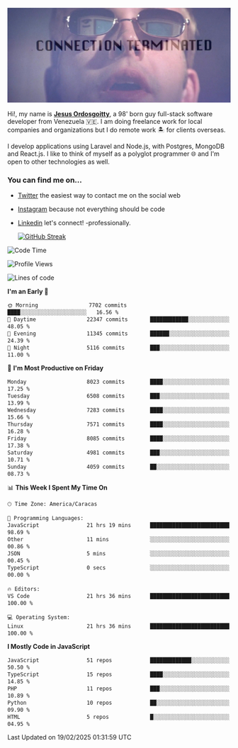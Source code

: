 ![hackers movie reference](./disconnected.jpg)

Hi!, my name is [**Jesus Ordosgoitty**](https://jodaz.dev), a 98' born guy full-stack software developer from Venezuela 🇻🇪. I am doing freelance work for local companies and organizations but I do remote work 🏝️ for clients overseas. 

I develop applications using Laravel and Node.js, with Postgres, MongoDB and React.js. I like to think of myself as a polyglot programmer 🌐 and I'm open to other technologies as well.

### You can find me on...

- [Twitter](https://twitter.com/jodaz_) the easiest way to contact me on the social web
- [Instagram](https://instagram.com/jodaz_) because not everything should be code
- [Linkedin](https://linkedin.com/in/jodaz) let's connect! -professionally.


    [![GitHub Streak](https://streak-stats.demolab.com?user=jodaz&theme=tokyonight)](https://git.io/streak-stats)

<!--START_SECTION:waka-->
![Code Time](http://img.shields.io/badge/Code%20Time-7%2C161%20hrs%2033%20mins-blue)

![Profile Views](http://img.shields.io/badge/Profile%20Views-0-blue)

![Lines of code](https://img.shields.io/badge/From%20Hello%20World%20I%27ve%20Written-83.0%20million%20lines%20of%20code-blue)

**I'm an Early 🐤** 

```text
🌞 Morning                7702 commits        ████░░░░░░░░░░░░░░░░░░░░░   16.56 % 
🌆 Daytime                22347 commits       ████████████░░░░░░░░░░░░░   48.05 % 
🌃 Evening                11345 commits       ██████░░░░░░░░░░░░░░░░░░░   24.39 % 
🌙 Night                  5116 commits        ███░░░░░░░░░░░░░░░░░░░░░░   11.00 % 
```
📅 **I'm Most Productive on Friday** 

```text
Monday                   8023 commits        ████░░░░░░░░░░░░░░░░░░░░░   17.25 % 
Tuesday                  6508 commits        ███░░░░░░░░░░░░░░░░░░░░░░   13.99 % 
Wednesday                7283 commits        ████░░░░░░░░░░░░░░░░░░░░░   15.66 % 
Thursday                 7571 commits        ████░░░░░░░░░░░░░░░░░░░░░   16.28 % 
Friday                   8085 commits        ████░░░░░░░░░░░░░░░░░░░░░   17.38 % 
Saturday                 4981 commits        ███░░░░░░░░░░░░░░░░░░░░░░   10.71 % 
Sunday                   4059 commits        ██░░░░░░░░░░░░░░░░░░░░░░░   08.73 % 
```


📊 **This Week I Spent My Time On** 

```text
🕑︎ Time Zone: America/Caracas

💬 Programming Languages: 
JavaScript               21 hrs 19 mins      █████████████████████████   98.69 % 
Other                    11 mins             ░░░░░░░░░░░░░░░░░░░░░░░░░   00.86 % 
JSON                     5 mins              ░░░░░░░░░░░░░░░░░░░░░░░░░   00.45 % 
TypeScript               0 secs              ░░░░░░░░░░░░░░░░░░░░░░░░░   00.00 % 

🔥 Editors: 
VS Code                  21 hrs 36 mins      █████████████████████████   100.00 % 

💻 Operating System: 
Linux                    21 hrs 36 mins      █████████████████████████   100.00 % 
```

**I Mostly Code in JavaScript** 

```text
JavaScript               51 repos            █████████████░░░░░░░░░░░░   50.50 % 
TypeScript               15 repos            ████░░░░░░░░░░░░░░░░░░░░░   14.85 % 
PHP                      11 repos            ███░░░░░░░░░░░░░░░░░░░░░░   10.89 % 
Python                   10 repos            ██░░░░░░░░░░░░░░░░░░░░░░░   09.90 % 
HTML                     5 repos             █░░░░░░░░░░░░░░░░░░░░░░░░   04.95 % 
```




 Last Updated on 19/02/2025 01:31:59 UTC
<!--END_SECTION:waka-->
